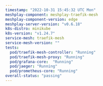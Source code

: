 ```yaml
---
timestamp: "2022-10-31 15:45:32 UTC Mon"
meshplay-component: meshplay-traefik-mesh
meshplay-component-version: edge
meshplay-server-version: "v0.6.18"
k8s-distro: minikube
k8s-version: "v1.24.7"
service-mesh: traefik-mesh
service-mesh-version: ""
tests:
  pod/traefik-mesh-controller: "Running"
  pod/traefik-mesh-proxy: "Running"
  pod/grafana-core:  "Running"
  pod/jaeger: "Running"
  pod/prometheus-core: "Running" 
overall-status: "passing"
---
```

